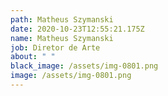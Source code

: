 ```yaml
---
path: Matheus Szymanski
date: 2020-10-23T12:55:21.175Z
name: Matheus Szymanski
job: Diretor de Arte
about: " "
black_image: /assets/img-0801.png
image: /assets/img-0801.png
---
```

